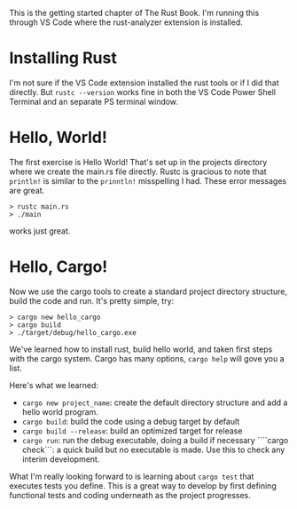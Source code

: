 This is the getting started chapter of The Rust Book.
I'm running this through VS Code where the rust-analyzer extension is installed.

# Installing Rust

I'm not sure if the VS Code extension installed the rust tools or if I did that directly.
But ```rustc --version``` works fine in both the VS Code Power Shell Terminal and an separate PS terminal window.

# Hello, World!

The first exercise is Hello World!  That's set up in the projects directory where we create the main.rs file directly.  Rustc is gracious to note that ```println!``` is similar to the ```prinntln!``` misspelling I had.  These error messages are great.

```
> rustc main.rs
> ./main
```
works just great.

# Hello, Cargo!

Now we use the cargo tools to create a standard project directory structure, build the code and run.  It's pretty simple, try:

```
> cargo new hello_cargo
> cargo build
> ./target/debug/hello_cargo.exe
```
We've learned how to install rust, build hello world, and taken first steps with the cargo system.  Cargo has many options, ```cargo help``` will gove you a list.

Here's what we learned:
- ```cargo new project_name```: create the default directory structure and add a hello world program.
- ```cargo build```: build the code using a debug target by default
- ```cargo build --release```: build an optimized target for release
- ```cargo run```: run the debug executable, doing a build if necessary
````cargo check```: a quick build but no executable is made.  Use this to check any interim development.

What I'm really looking forward to is learning about ```cargo test``` that executes tests you define.  This is a great way to develop by first defining functional tests and coding underneath as the project progresses.